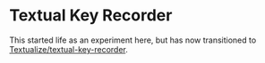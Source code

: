 # Textual Key Recorder

This started life as an experiment here, but has now transitioned to
[Textualize/textual-key-recorder](https://github.com/Textualize/textual-key-recorder).
